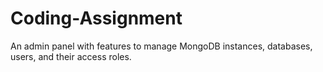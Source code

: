 # Coding-Assignment
An admin panel with features to manage MongoDB instances, databases, users, and their access roles.

